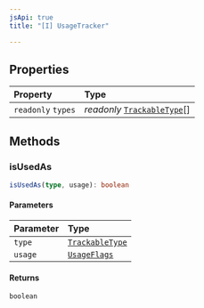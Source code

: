 ```yaml
---
jsApi: true
title: "[I] UsageTracker"

---
```

## Properties

| Property | Type |
| :------ | :------ |
| `readonly` `types` | *readonly* [`TrackableType`](Type.TrackableType.md)[] |

## Methods

### isUsedAs

```ts
isUsedAs(type, usage): boolean
```

#### Parameters

| Parameter | Type |
| :------ | :------ |
| `type` | [`TrackableType`](Type.TrackableType.md) |
| `usage` | [`UsageFlags`](Enumeration.UsageFlags.md) |

#### Returns

`boolean`
